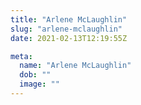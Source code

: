 ```yaml
---
title: "Arlene McLaughlin"
slug: "arlene-mclaughlin"
date: 2021-02-13T12:19:55Z

meta:
  name: "Arlene McLaughlin"
  dob: ""
  image: ""
---
```


